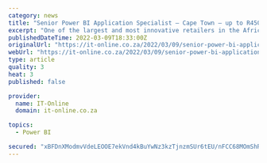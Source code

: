 ```yaml
---
category: news
title: "Senior Power BI Application Specialist – Cape Town – up to R450 per hour at e-Merge IT RECRUITMENT"
excerpt: "One of the largest and most innovative retailers in the African continent that have been around for the longest time are currently in search for a Senior Power BI Application Specialist to join the team. The incumbent will form part of the Power BI ..."
publishedDateTime: 2022-03-09T18:33:00Z
originalUrl: "https://it-online.co.za/2022/03/09/senior-power-bi-application-specialist-cape-town-up-to-r450-per-hour-at-e-merge-it-recruitment-2/"
webUrl: "https://it-online.co.za/2022/03/09/senior-power-bi-application-specialist-cape-town-up-to-r450-per-hour-at-e-merge-it-recruitment-2/"
type: article
quality: 3
heat: 3
published: false

provider:
  name: IT-Online
  domain: it-online.co.za

topics:
  - Power BI

secured: "xBFDnXModmvVdeLEOOE7ekVnd4kBuYwNz3kzTjnzmSUr6tEU/nFCC68MOmShR5IqRAyivfFwXC396pvpgYxfdQnUXM1U+1br3DaWU6AOvGQ5rvY+RxvlTaGnEp5RqfAF6kSI0e50KJYp/8wxP2UT9/Z2W5/SfgKUXTHsyiQl0SA7rrCFRteSySRZwdQHxLgZJ91uSgur/0+IQo4+uQ0GxodVyVc3fp7Pf5eodkBFxI0T5XDpXIoz+pqQGSVT/aYyalSoJy/4S8KFeBOilGOmjyAg0KRESOE+4DZ1UOp8R/YwY9up6s+JUnwaj2q7kpW5t/syF+14Ft2ZKBd3VvQu6VkAFSJ3nrRVkvicxgJ76Qo=;gBBEfWFcK2+A+1MuFFZjpQ=="
---
```


